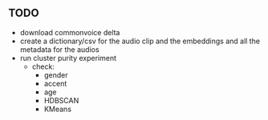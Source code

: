## TODO

- download commonvoice delta
- create a dictionary/csv for the audio clip and the embeddings and all the metadata for the audios
- run cluster purity experiment
    - check:
        - gender
        - accent
        - age
        - HDBSCAN
        - KMeans
